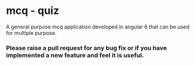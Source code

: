 # mcq - quiz

A general purpose mcq application developed in angular 6 that can be used for multiple purpose.

### Please raise a pull request for any bug fix or if you have implemented a new feature and feel it is useful.
